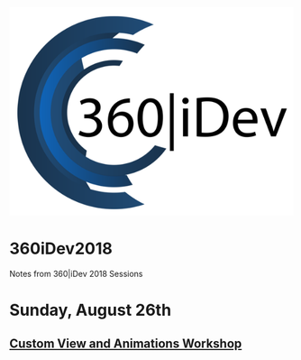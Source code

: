 ![Image](360idev_logo.png)

# 360iDev2018
Notes from 360|iDev 2018 Sessions

# Sunday, August 26th
## [Custom View and Animations Workshop](AnimationWorkshop.MD)
